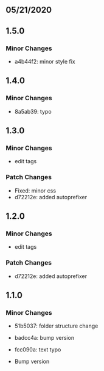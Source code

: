 ## 05/21/2020

## 1.5.0

### Minor Changes

- a4b44f2: minor style fix

## 1.4.0

### Minor Changes

- 8a5ab39: typo

## 1.3.0

### Minor Changes

- edit tags

### Patch Changes

- Fixed: minor css
- d72212e: added autoprefixer

## 1.2.0

### Minor Changes

- edit tags

### Patch Changes

- d72212e: added autoprefixer

## 1.1.0

### Minor Changes

- 51b5037: folder structure change
- badcc4a: bump version
- fcc090a: text typo

- Bump version
